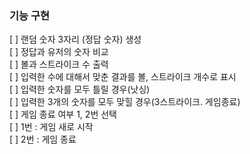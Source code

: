 ### 기능 구현

[ ] 랜덤 숫자 3자리 (정답 숫자) 생성  
[ ] 정답과 유저의 숫자 비교  
[ ] 볼과 스트라이크 수 출력  
 [ ] 입력한 수에 대해서 맞춘 결과를 볼, 스트라이크 개수로 표시  
 [ ] 입력한 숫자를 모두 틀릴 경우(낫싱)  
 [ ] 입력한 3개의 숫자를 모두 맞힐 경우(3스트라이크. 게임종료)  
[ ] 게임 종료 여부 1, 2번 선택  
 [ ] 1번 : 게임 새로 시작  
 [ ] 2번 : 게임 종료

